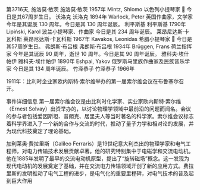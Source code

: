 第3716天, 施洛莫·敏茨
施洛莫·敏茨 1957年
Mintz, Shlomo 以色列小提琴家
🎂 今日是其67周岁生日。
沃洛克
沃洛克 1894年
Warlock, Peter 英国作曲家，文学家
今年是其诞辰 130 周年。今日是其 130 周年诞辰。
利平斯基
利平斯基 1790年
Lipiński, Karol 波兰小提琴家、作曲家
今日是其 234 周年诞辰。
莱昂尼达斯·卡瓦科斯
莱昂尼达斯·卡瓦科斯 1967年
Kavakos, Leonidas 希腊小提琴家
🎂 今日是其57周岁生日。
弗朗斯·布吕根
弗朗斯·布吕根 1934年
Brüggen, Frans 荷兰指挥家
今年是其诞辰 90 周年，逝世 10 周年。今日是其 90 周年诞辰。
雅科夫·埃什帕伊
雅科夫·埃什帕伊 1890年
Eshpai, Yakov 俄罗斯马里族作曲家及民族音乐学家
今日是其 134 周年诞辰。
竹泽恭子
竹泽恭子 1966年

 1911年：比利时企业家欧内斯特·索尔维举办的第一届索尔维会议在布鲁塞尔召开。

事件详细信息
第一届索尔维会议是由比利时化学家、实业家欧内斯特·索尔维（Ernest Solvay）出资举办的，以讨论物理学领域中最前沿的问题而闻名。会议的参与者包括爱因斯坦、普朗克、居里夫人等当时著名的科学家。索尔维会议标志着科学界进入了一个新的合作与交流的时代，推动了量子力学和相对论的发展，并为现代科技奠定了理论基础。

加利莱奥·费拉里斯（Galileo Ferraris）是19世纪意大利杰出的物理学家和电气工程师，对电力传输技术发展贡献卓著。他的研究特别集中于电磁学和交流电动机。他在1885年发明了最早的交流电动机原型，提出了“旋转磁场”概念。这一发现为现代电动机的发展奠定了基础，并在交流电力传输领域开创了新的应用方式。费拉里斯的发明推动了电气工程的进步，是电气化的重要里程碑，对电气技术的普及起到巨大作用
